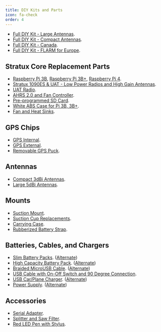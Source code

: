 ```yaml
---
title: DIY Kits and Parts
icon: fa-check
order: 4
---
```

* [Full DIY Kit - Large Antennas](https://amzn.to/3hTeEc8).
* [Full DIY Kit - Compact Antennas](https://amzn.to/3nWoMRf).
* [Full DIY Kit - Canada](https://www.amazon.ca/dp/B01N4LEDD1).
* [Full DIY Kit - FLARM for Europe](https://amzn.to/3hAk0qw).

## Stratux Core Replacement Parts

* [Raspberry Pi 3B](https://amzn.to/2ZKzAGT), [Raspberry Pi 3B+](https://amzn.to/3bqniKx), [Raspberry Pi 4](https://amzn.to/3nHLNZl).
* [Stratux 1090ES &amp; UAT - Low Power Radios and High Gain Antennas](https://amzn.to/36wQFqv).
* [UAT Radio](https://amzn.to/3ryTn9Z).
* [AHRS 2.0 and Fan Controller](https://amzn.to/39Kemxs).
* [Pre-programmed SD Card](https://amzn.to/2FsorkV).
* [White ABS Case for Pi 3B, 3B+](https://amzn.to/43BvArR).
* [Fan and Heat Sinks](https://amzn.to/46SZevf).

## GPS Chips

* [GPS Internal](https://amzn.to/2N0dhrK).
* [GPS External](https://amzn.to/36vcKps).
* [Removable GPS Puck](https://amzn.to/3hqjawv).

## Antennas

* [Compact 3dBi Antennas](https://amzn.to/3hqwlgI).
* [Large 5dBi Antennas](https://amzn.to/3hsM6UC).

## Mounts

* [Suction Mount](https://amzn.to/37R6Sav).
* [Suction Cup Replacements](https://amzn.to/2KHlLpL).
* [Carrying Case](https://amzn.to/3OgGT3Y).
* [Rubberized Battery Strap](https://amzn.to/2WRGDgp).

## Batteries, Cables, and Chargers

* [Slim Battery Packs](https://amzn.to/44I9Mvo). ([Alternate](https://amzn.to/3Ofy3ni))
* [High Capacity Battery Pack](https://amzn.to/2Js2KHl). ([Alternate](https://amzn.to/46TJtEE))
* [Braided MicroUSB Cable](https://amzn.to/3K3aETE). ([Alternate](https://amzn.to/3JZ27AQ))
* [USB Cable with On-Off Switch and 90 Degree Connection](https://amzn.to/3J0kZxv).
* [USB Car/Plane Charger](https://amzn.to/30JuVKk). ([Alternate](https://amzn.to/3rygx4R))
* [Power Supply](https://amzn.to/3Kf75Ke). ([Alternate](https://amzn.to/3Qe220d))

## Accessories

* [Serial Adapter](https://amzn.to/3nY3L8S).
* [Splitter and Saw Filter](https://amzn.to/3XSaBzD).
* [Red LED Pen with Stylus](https://amzn.to/3hBv6M1). 
